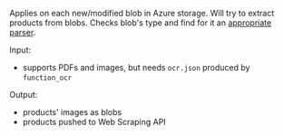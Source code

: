 Applies on each new/modified blob in Azure storage. Will try to extract products from blobs. Checks blob's type and find
for it an [appropriate parser](https://gitlab.com/engaging/scrapy/-/wikis/How-to-Develop-Document-Scrapers#how-function_ocr_product_parser-works).

Input:

- supports PDFs and images, but needs `ocr.json` produced by `function_ocr`

Output:

- products' images as blobs
- products pushed to Web Scraping API

